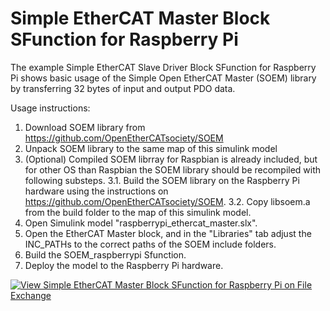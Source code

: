 # Simple EtherCAT Master Block SFunction for Raspberry Pi
The example Simple EtherCAT Slave Driver Block SFunction for Raspberry Pi shows basic usage of the Simple Open EtherCAT Master (SOEM) library by transferring 32 bytes of input and output PDO data.

Usage instructions:
1. Download SOEM library from https://github.com/OpenEtherCATsociety/SOEM
2. Unpack SOEM library to the same map of this simulink model
3. (Optional) Compiled SOEM librray for Raspbian is already included, but for other OS than Raspbian the SOEM library should be recompiled with following substeps.
	3.1. Build the SOEM library on the Raspberry Pi hardware using the instructions on https://github.com/OpenEtherCATsociety/SOEM. 
        3.2. Copy libsoem.a from the build folder to the map of this simulink model.
3. Open Simulink model "raspberrypi_ethercat_master.slx".
4. Open the EtherCAT Master block, and in the "Libraries" tab adjust the INC_PATHs to the correct paths of the SOEM include folders.
5. Build the SOEM_raspberrypi Sfunction.
6. Deploy the model to the Raspberry Pi hardware.

[![View Simple EtherCAT Master Block SFunction for Raspberry Pi on File Exchange](https://www.mathworks.com/matlabcentral/images/matlab-file-exchange.svg)](https://www.mathworks.com/matlabcentral/fileexchange/75376-simple-ethercat-master-block-sfunction-for-raspberry-pi)
